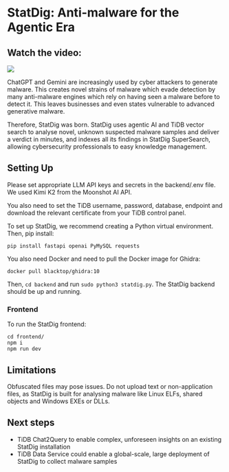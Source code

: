 # StatDig: Anti-malware for the Agentic Era

## Watch the video: 

![](https://i.imgur.com/o9cpnrZ.jpeg)

ChatGPT and Gemini are increasingly used by cyber attackers to generate malware. This creates novel strains of malware which evade detection by many anti-malware engines which rely on having seen a malware before to detect it. This leaves businesses and even states vulnerable to advanced generative malware.

Therefore, StatDig was born. StatDig uses agentic AI and TiDB vector search to analyse novel, unknown suspected malware samples and deliver a verdict in minutes, and indexes all its findings in StatDig SuperSearch, allowing cybersecurity professionals to easy knowledge management.

## Setting Up

Please set appropriate LLM API keys and secrets in the backend/.env file. We used Kimi K2 from the Moonshot AI API.

You also need to set the TiDB username, password, database, endpoint and download the relevant certificate from your TiDB control panel.

To set up StatDig, we recommend creating a Python virtual environment. Then, pip install:

```
pip install fastapi openai PyMySQL requests
```

You also need Docker and need to pull the Docker image for Ghidra:

```
docker pull blacktop/ghidra:10
```

Then, `cd backend` and run `sudo python3 statdig.py`. The StatDig backend should be up and running.

### Frontend

To run the StatDig frontend:

```
cd frontend/
npm i
npm run dev
```

## Limitations

Obfuscated files may pose issues. Do not upload text or non-application files, as StatDig is built for analysing malware like Linux ELFs, shared objects and Windows EXEs or DLLs.

## Next steps

- TiDB Chat2Query to enable complex, unforeseen insights on an existing StatDig installation
- TiDB Data Service could enable a global-scale, large deployment of StatDig to collect malware samples
